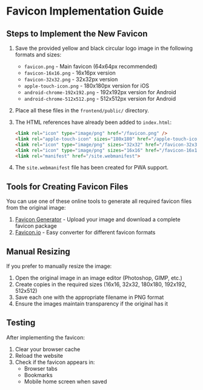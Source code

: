 # Favicon Implementation Guide

## Steps to Implement the New Favicon

1. Save the provided yellow and black circular logo image in the following formats and sizes:

   - `favicon.png` - Main favicon (64x64px recommended)
   - `favicon-16x16.png` - 16x16px version
   - `favicon-32x32.png` - 32x32px version
   - `apple-touch-icon.png` - 180x180px version for iOS
   - `android-chrome-192x192.png` - 192x192px version for Android
   - `android-chrome-512x512.png` - 512x512px version for Android

2. Place all these files in the `frontend/public/` directory.

3. The HTML references have already been added to `index.html`:
   ```html
   <link rel="icon" type="image/png" href="/favicon.png" />
   <link rel="apple-touch-icon" sizes="180x180" href="/apple-touch-icon.png">
   <link rel="icon" type="image/png" sizes="32x32" href="/favicon-32x32.png">
   <link rel="icon" type="image/png" sizes="16x16" href="/favicon-16x16.png">
   <link rel="manifest" href="/site.webmanifest">
   ```

4. The `site.webmanifest` file has been created for PWA support.

## Tools for Creating Favicon Files

You can use one of these online tools to generate all required favicon files from the original image:

1. [Favicon Generator](https://realfavicongenerator.net/) - Upload your image and download a complete favicon package
2. [Favicon.io](https://favicon.io/favicon-converter/) - Easy converter for different favicon formats

## Manual Resizing

If you prefer to manually resize the image:

1. Open the original image in an image editor (Photoshop, GIMP, etc.)
2. Create copies in the required sizes (16x16, 32x32, 180x180, 192x192, 512x512)
3. Save each one with the appropriate filename in PNG format
4. Ensure the images maintain transparency if the original has it

## Testing

After implementing the favicon:
1. Clear your browser cache
2. Reload the website
3. Check if the favicon appears in:
   - Browser tabs
   - Bookmarks
   - Mobile home screen when saved 